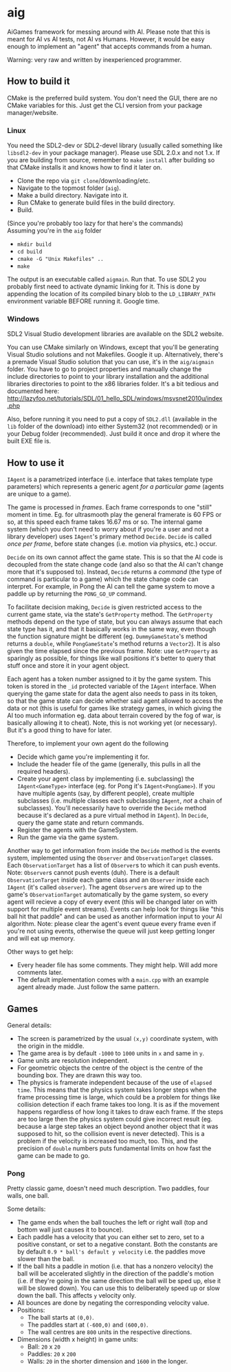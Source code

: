 # aig
AiGames framework for messing around with AI.
Please note that this is meant for AI vs AI tests, not AI vs Humans. However, it would be easy enough to implement an "agent" that accepts commands from a human.

Warning: very raw and written by inexperienced programmer.


## How to build it
CMake is the preferred build system. You don't need the GUI, there are no CMake variables for this. Just get the CLI version from your package manager/website.
### Linux
You need the SDL2-dev or SDL2-devel library (usually called something like `libsdl2-dev` in your package manager). Please use SDL 2.0.x and not 1.x.
If you are building from source, remember to `make install` after building so that CMake installs it and knows how to find it later on.

* Clone the repo via `git clone`/downloading/etc.
* Navigate to the topmost folder (`aig`).
* Make a build directory. Navigate into it.
* Run CMake to generate build files in the build directory.
* Build.

(Since you're probably too lazy for that here's the commands) <br>
Assuming you're in the `aig` folder
* `mkdir build`
* `cd build`
* `cmake -G "Unix Makefiles" ..`
* `make`

The output is an executable called `aigmain`. Run that. To use SDL2 you probably first need to activate dynamic linking for it. This is done by appending the location of its compiled binary blob to the `LD_LIBRARY_PATH`
environment variable BEFORE running it. Google time.
### Windows
SDL2 Visual Studio development libraries are available on the SDL2 website.

You can use CMake similarly on Windows, except that you'll be generating Visual Studio solutions and not Makefiles. Google it up.
Alternatively, there's a premade Visual Studio solution that you can use, it's in the `aig/aigmain` folder. You have to go to project properties and manually change the include directories to point to your library installation and the additional libraries directories to point to the x86 libraries folder. It's a bit tedious and documented here: http://lazyfoo.net/tutorials/SDL/01_hello_SDL/windows/msvsnet2010u/index.php

Also, before running it you need to put a copy of `SDL2.dll` (available in the `lib` folder of the download) into either System32 (not recommended) or in your Debug folder (recommended). Just build it once and drop it where the built EXE file is.

## How to use it
`IAgent` is a parametrized interface (i.e. interface that takes template type parameters) which represents a generic agent _for a particular game_ (agents are unique to a game). 

The game is processed in _frames_. Each frame corresponds to one "still" moment in time. Eg. for ultrasmooth play the general framerate is 60 FPS or so, at this speed each frame takes 16.67 ms or so. The internal game system (which you don't need to worry about if you're a user and not a library developer) uses `IAgent`'s primary method `Decide`. `Decide` is called _once per frame_, before state changes (i.e. motion via physics, etc.) occur. 

`Decide` on its own cannot affect the game state. This is so that the AI code is decoupled from the state change code (and also so that the AI can't change more that it's supposed to). Instead, `Decide` returns a _command_ (the type of command is particular to a game) which the state change code can interpret. For example, in Pong the AI can tell the game system to move a paddle up by returning the `PONG_GO_UP` command. 

To facilitate decision making, `Decide` is given restricted access to the current game state, via the state's `GetProperty` method. The `GetProperty` methods depend on the type of state, but you can always assume that each state type has it, and that it basically works in the same way, even though the function signature might be different (eg. `DummyGameState`'s method returns a `double`, while `PongGameState`'s method returns a `Vector2`). It is also given the time elapsed since the previous frame. Note: use `GetProperty` as sparingly as possible, for things like wall positions it's better to query that stuff once and store it in your agent object.

Each agent has a token number assigned to it by the game system. This token is stored in the `_id` protected variable of the `IAgent` interface. When querying the game state for data the agent also needs to pass in its token, so that the game state can decide whether said agent allowed to access the data or not (this is useful for games like strategy games, in which giving the AI too much information eg. data about terrain covered by the fog of war, is basically allowing it to cheat). Note, this is not working yet (or necessary). But it's a good thing to have for later.

Therefore, to implement your own agent do the following
* Decide which game you're implementing it for.
* Include the header file of the game (generally, this pulls in all the required headers).
* Create your agent class by implementing (i.e. subclassing) the `IAgent<GameType>` interface (eg. for Pong it's `IAgent<PongGame>`). If you have multiple agents (say, by different people), create multiple subclasses (i.e. multiple classes each subclassing `IAgent`, _not_ a chain of subclasses). You'll necessarily have to override the `Decide` method because it's declared as a pure virtual method in `IAgent`). In `Decide`, query the game state and return commands.
* Register the agents with the GameSystem.
* Run the game via the game system.

Another way to get information from inside the `Decide` method is the events system, implemented using the `Observer` and `ObservationTarget` classes. Each `ObservationTarget` has a list of `Observer`s to which it can push events. Note: `Observer`s cannot push events (duh). There is a default `ObservationTarget` inside each game class and an `Observer` inside each `IAgent` (it's called `observer`). The agent `Observer`s are wired up to the game's `ObservationTarget` automatically by the game system, so every agent will recieve a copy of every event (this will be changed later on with support for multiple event streams). Events can help look for things like "this ball hit that paddle" and can be used as another information input to your AI algorithm. Note: please clear the agent's event queue every frame even if you're not using events, otherwise the queue will just keep getting longer and will eat up memory.

Other ways to get help:

* Every header file has some comments. They might help. Will add more comments later.
* The default implementation comes with a `main.cpp` with an example agent already made. Just follow the same pattern.

## Games
General details:
* The screen is parametrized by the usual `(x,y)` coordinate system, with the origin in the middle.
* The game area is by default `-1000` to `1000` units in `x` and same in `y`. 
* Game units are resolution independent.
* For geometric objects the centre of the object is the centre of the bounding box. They are drawn this way too.
* The physics is framerate independent because of the use of `elapsed time`. This means that the physics system takes longer steps when the frame processing time is large, which could be a problem for things like collision detection if each frame takes too long. It is as if the movement happens regardless of how long it takes to draw each frame. If the steps are too large then the physics system could give incorrect result (eg. because a large step takes an object beyond another object that it was supposed to hit, so the collision event is never detected). This is a problem if the velocity is increased too much, too. This, and the precision of `double` numbers puts fundamental limits on how fast the game can be made to go.

### Pong
Pretty classic game, doesn't need much description. Two paddles, four walls, one ball.

Some details:
* The game ends when the ball touches the left or right wall (top and bottom wall just causes it to bounce).
* Each paddle has a velocity that you can either set to zero, set to a positive constant, or set to a negative constant. Both the constants are by default `0.9 * ball's default y velocity` i.e. the paddles move slower than the ball.
* If the ball hits a paddle in motion (i.e. that has a nonzero velocity) the ball will be accelerated slightly in the direction of the paddle's motion (i.e. if they're going in the same direction the ball will be sped up, else it will be slowed down). You can use this to deliberately speed up or slow down the ball. This affects `y` velocity only.
* All bounces are done by negating the corresponding velocity value.
* Positions:
  * The ball starts at `(0,0)`. 
  * The paddles start at `(-600,0)` and `(600,0)`. 
  * The wall centres are `800` units in the respective directions. 
* Dimensions (width x height) in game units:
    * Ball: `20` x `20`
    * Paddles: `20` x `200`
    * Walls: `20` in the shorter dimension and `1600` in the longer.